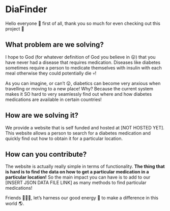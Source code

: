 # DiaFinder

Hello everyone 👋 first of all, thank you so much for even checking out this project 🎉

## What problem are we solving?

I hope to God (for whatever definition of God you believe in 😛) that you have never had a disease that requires medication. Diseases like diabetes sometimes require a person to medicate themselves with insulin with each meal otherwise they could potentially die 💀!

As you can imagine, or can’t 😛, diabetics can become very anxious when travelling or moving to a new place! Why? Because the current system makes it SO hard to very seamlessly find out where and how diabetes medications are available in certain countries!

## How are we solving it?

We provide a website that is self funded and hosted at [NOT HOSTED YET]. This website allows a person to search for a diabetes medication and quickly find out how to obtain it for a particular location.

## How can you contribute?

The website is actually really simple in terms of functionality. **The thing that is hard is to find the data on how to get a particular medication in a particular location!** So the main impact you can have is to add to our [INSERT JSON DATA FILE LINK] as many methods to find particular medications!

Friends 🧑‍🤝‍🧑, let’s harness our good energy 🌈 to make a difference in this world 🌎.
